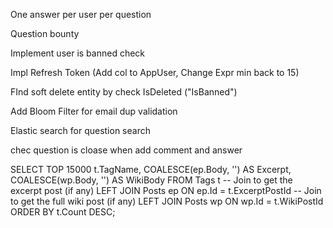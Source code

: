 One answer per user per question

Question bounty

Implement user is banned check

Impl Refresh Token (Add col to AppUser, Change Expr min back to 15)

FInd soft delete entity by check IsDeleted ("IsBanned")

Add Bloom Filter for email dup validation

Elastic search for question search

chec question is cloase when add comment and answer

SELECT TOP 15000
    t.TagName,
    COALESCE(ep.Body, '') AS Excerpt,
    COALESCE(wp.Body, '') AS WikiBody
FROM Tags t
    -- Join to get the excerpt post (if any)
    LEFT JOIN Posts ep ON ep.Id = t.ExcerptPostId
    -- Join to get the full wiki post (if any)
    LEFT JOIN Posts wp ON wp.Id = t.WikiPostId
ORDER BY t.Count DESC;